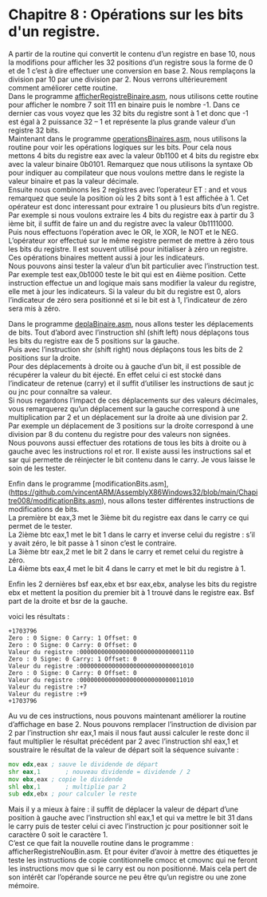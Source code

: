 # Chapitre 8 : Opérations sur les bits d'un registre. <br>

A partir de la routine qui convertit le contenu d’un registre en base 10, nous la modifions pour afficher les 32 positions d’un registre sous la forme de 0 et de 1 c’est à dire effectuer une conversion en base 2.  Nous remplaçons la division par 10 par une division par 2. Nous verrons ultérieurement comment améliorer cette routine. <br>
Dans le programme [afficherRegistreBinaire.asm](https://github.com/vincentARM/AssemblyX86Windows32/blob/main/Chapitre008/afficherRegistreBinaire.asm), nous utilisons cette routine pour afficher le nombre 7 soit 111 en binaire puis le nombre -1. Dans ce dernier cas vous voyez que les 32 bits du registre sont à 1 et donc que -1 est égal à 2 puissance 32 – 1 et représente la plus grande valeur d’un registre 32 bits. <br>
Maintenant dans le programme [operationsBinaires.asm](https://github.com/vincentARM/AssemblyX86Windows32/blob/main/Chapitre008/operationsBinaire.asm), nous utilisons la routine pour voir les opérations logiques sur les bits. Pour cela nous mettons 4 bits du registre eax avec la valeur 0b1100 et 4 bits du registre ebx avec la valeur binaire 0b0101. Remarquez que nous utilisons la syntaxe Ob pour indiquer au compilateur que nous voulons mettre dans le registe la valeur binaire et pas la valeur décimale. <br>
Ensuite nous combinons les 2 registres avec l’operateur ET : and et vous remarquez que seule la position où les 2 bits sont à 1 est affichée à 1. Cet opérateur est donc interessant pour extraire 1 ou plusieurs bits d’un registre. Par exemple si nous voulons extraire  les 4 bits du registre eax à partir du 3 ième bit, il suffit de faire un and du registre avec la valeur 0b1111000. <br>
Puis nous effectuons l’opération avec le OR, le XOR, le NOT et le NEG.<br> 
L’opérateur xor effectué sur le même registre permet de mettre à zéro tous les bits du registre. Il est souvent utilisé pour initialiser à zéro un registre. <br>
Ces opérations binaires mettent aussi à jour les indicateurs. <br>
Nous pouvons ainsi tester la valeur d’un bit particulier avec l’instruction test. Par exemple test eax,0b1000   teste le bit qui est en 4ième position. Cette instruction effectue un and logique mais sans modifier la valeur du registre, elle met à jour les indicateurs. Si la valeur du bit du registre est 0, alors l’indicateur de zéro sera positionné et si le bit est à 1, l’indicateur de zéro sera mis à zéro. <br>


Dans le programme [deplaBinaire.asm](https://github.com/vincentARM/AssemblyX86Windows32/blob/main/Chapitre008/deplaBinaire.asm), nous allons tester les déplacements de bits. Tout d’abord avec l’instruction shl (shift left) nous déplaçons tous les bits du registre eax de 5 positions sur la gauche. <br>
Puis avec l’instruction shr (shift right) nous déplaçons tous les bits de 2 positions sur la droite.<br>
Pour des déplacements à droite ou à gauche d’un bit, il est possible de récupérer la valeur du bit éjecté. En effet celui ci est stocké dans l’indicateur de retenue (carry) et il suffit d’utiliser les instructions de saut jc ou jnc pour connaître sa valeur. <br>
Si nous regardons l’impact de ces déplacements sur des valeurs décimales, vous remarquerez qu’un déplacement sur la gauche correspond à une multiplication par 2 et un déplacement sur la droite aà une division par 2. Par exemple un déplacement de 3 positions sur la droite  correspond à une division par 8 du contenu du registre pour des valeurs non signées.<br>
Nous pouvons aussi effectuer des rotations de tous les bits à droite ou à gauche avec les instructions rol et ror.  Il existe aussi les instructions sal et sar qui permette de réinjecter le bit contenu dans le carry. Je vous laisse le soin de les tester.<br>

Enfin dans le programme [modificationBits.asm],(https://github.com/vincentARM/AssemblyX86Windows32/blob/main/Chapitre008/modificationBits.asm), nous allons tester différentes instructions de modifications de bits.<br>
La première bt eax,3 met le 3ième bit du registre eax dans le carry ce qui permet de le tester.<br>
La 2ième btc eax,1 met le bit 1 dans le carry et inverse celui du registre : s’il y avait zéro, le bit passe à 1 sinon c’est le contraire.<br>
La 3ième btr eax,2 met le bit 2 dans le carry et remet celui du registre à zéro.<br>
La 4ième bts eax,4 met le bit 4 dans le carry et met le bit du registre à 1.<br>

Enfin les 2 dernières bsf eax,ebx et bsr eax,ebx, analyse les bits du registre ebx et mettent la position du premier bit à 1 trouvé dans le registre eax. Bsf part de la droite et bsr de la gauche.<br>

voici les résultats :

```
+1703796
Zero : 0 Signe: 0 Carry: 1 Offset: 0
Zero : 0 Signe: 0 Carry: 0 Offset: 0
Valeur du registre :00000000000000000000000000001110
Zero : 0 Signe: 0 Carry: 1 Offset: 0
Valeur du registre :00000000000000000000000000001010
Zero : 0 Signe: 0 Carry: 0 Offset: 0
Valeur du registre :00000000000000000000000000011010
Valeur du registre :+7
Valeur du registre :+9
+1703796

```
Au vu de ces instructions, nous pouvons maintenant améliorer la routine d’affichage en base 2. Nous pouvons remplacer l’instruction de division par 2 par l’instruction shr eax,1 mais il nous faut aussi calculer le reste donc il faut multiplier le résultat précédent par 2 avec l’instruction shl eax,1 et soustraire le résultat de la valeur de départ soit la séquence suivante :<br>

```asm
mov edx,eax ; sauve le dividende de départ
shr eax,1       ; nouveau dividende = dividende / 2
mov ebx,eax ; copie le dividende
shl ebx,1       ; multiplie par 2
sub edx,ebx ; pour calculer le reste

```

Mais il y a mieux à faire : il suffit de déplacer la valeur de départ d’une position à gauche avec l’instruction shl eax,1 et qui va mettre le bit 31 dans le carry puis de tester celui ci avec l’instruction jc pour positionner soit le caractère 0 soit le caractère 1.<br>
C’est ce que fait la nouvelle routine dans le programme : afficherRegistreNouBin.asm. Et pour éviter d’avoir à mettre des étiquettes je teste les instructions de copie contitionnelle cmocc et cmovnc qui ne feront les instructions mov que si le carry est ou non positionné. Mais cela pert de son intérêt car l’opérande source ne peu être qu’un registre ou une zone mémoire.
